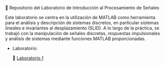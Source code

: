 :signal_strength: Repositorio del Laboratorio de Introducción al Procesamiento de Señales

Este laboratorio se centra en la utilización de MATLAB como herramienta para el análisis y descripción de sistemas discretos, en particular sistemas lineales e invariantes al desplazamiento (SLID). A lo largo de la práctica, se trabajó con la manipulación de señales discretas, respuestas impulsionales y análisis de sistemas mediante funciones MATLAB proporcionadas.

- Laboratorio:

  :thought_balloon: [Laboratorio 1](./Laboratorio%201)



